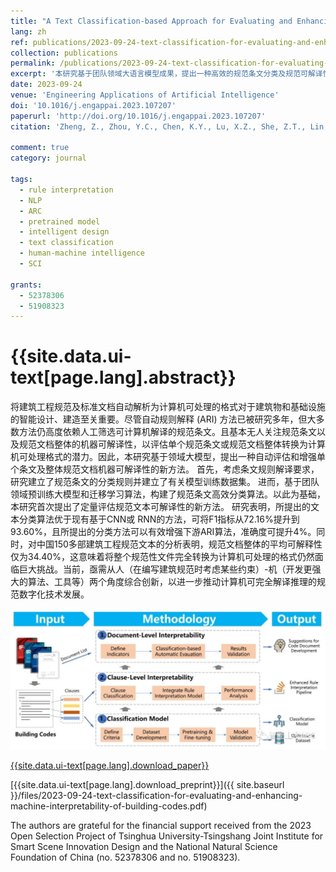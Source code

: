 ```yaml
---
title: "A Text Classification-based Approach for Evaluating and Enhancing the Machine Interpretability of Building Codes"
lang: zh
ref: publications/2023-09-24-text-classification-for-evaluating-and-enhancing-machine-interpretability-of-building-codes
collection: publications
permalink: /publications/2023-09-24-text-classification-for-evaluating-and-enhancing-machine-interpretability-of-building-codes
excerpt: '本研究基于团队领域大语言模型成果，提出一种高效的规范条文分类及规范可解译性评价方法；结果表明所提出的算法F1指标为93.6%、显著优于既有方法，且可进一步将升下游规则自动解译算法提升4%；研究同时表明现有规范的整体机器可解译性仅有34.4%，亟需从人-机双方角度改进规范编写方法及规则解译算法，实现完全自动化的规范解析'
date: 2023-09-24
venue: 'Engineering Applications of Artificial Intelligence'
doi: '10.1016/j.engappai.2023.107207'
paperurl: 'http://doi.org/10.1016/j.engappai.2023.107207'
citation: 'Zheng, Z., Zhou, Y.C., Chen, K.Y., Lu, X.Z., She, Z.T., Lin, J.R.* (2024). A Text Classification-based Approach for Evaluating and Enhancing the Machine Interpretability of Building Codes. <i>Engineering Applications of Artificial Intelligence</i>, 127PA, 107207. doi: 10.1016/j.engappai.2023.107207'

comment: true
category: journal

tags: 
  - rule interpretation
  - NLP
  - ARC
  - pretrained model
  - intelligent design
  - text classification
  - human-machine intelligence
  - SCI

grants:
  - 52378306
  - 51908323
---
```



{{site.data.ui-text[page.lang].abstract}}
====

将建筑工程规范及标准文档自动解析为计算机可处理的格式对于建筑物和基础设施的智能设计、建造至关重要。尽管自动规则解释 (ARI) 方法已被研究多年，但大多数方法仍高度依赖人工筛选可计算机解译的规范条文。且基本无人关注规范条文以及规范文档整体的机器可解译性，以评估单个规范条文或规范文档整体转换为计算机可处理格式的潜力。因此，本研究基于领域大模型，提出一种自动评估和增强单个条文及整体规范文档机器可解译性的新方法。 首先，考虑条文规则解译要求，研究建立了规范条文的分类规则并建立了有关模型训练数据集。 进而，基于团队领域预训练大模型和迁移学习算法，构建了规范条文高效分类算法。以此为基础，本研究首次提出了定量评估规范文本可解译性的新方法。 研究表明，所提出的文本分类算法优于现有基于CNN或 RNN的方法，可将F1指标从72.16%提升到93.60%，且所提出的分类方法可以有效增强下游ARI算法，准确度可提升4%。同时，对中国150多部建筑工程规范文本的分析表明，规范文档整体的平均可解释性仅为34.40%，这意味着将整个规范性文件完全转换为计算机可处理的格式仍然面临巨大挑战。当前，亟需从人（在编写建筑规范时考虑某些约束）-机（开发更强大的算法、工具等）两个角度综合创新，以进一步推动计算机可完全解译推理的规范数字化技术发展。


![graphical abstract](/images/2023-09-24-text-classification-for-machine-interpretability-of-building-codes-ga.jpg)

[{{site.data.ui-text[page.lang].download_paper}}]({{page.paperurl}})

[{{site.data.ui-text[page.lang].download_preprint}}]({{ site.baseurl }}/files/2023-09-24-text-classification-for-evaluating-and-enhancing-machine-interpretability-of-building-codes.pdf)

The authors are grateful for the financial support received from the 2023 Open Selection Project of Tsinghua University-Tsingshang Joint Institute for Smart Scene Innovation Design and the National Natural Science Foundation of China (no. 52378306 and no. 51908323).